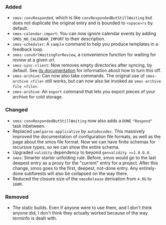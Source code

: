 ### Added

* `smos`: `convResponded`, which is like `convRespondedButStillWaiting` but does not duplicate the original entry and is bounded to `<space>rs` by default.
* `smos-calendar-import`: You can now ignore calendar events by adding `SMOS_NO_CALENDAR_IMPORT` to their description.
* `smos-scheduler`: A `sample` command to help you produce templates in a feedback loop.
* `smos`: `convUrlWaitingForReview`, a convenience function for waiting for review at a given url.
* `smos-sync-client`: Now removes empty directories after syncing, by default.
  See [its documentation](/smos-sync-client) for information about how to turn this off.
* `smos-archive`: Can now also take commands. The original use of `smos-archive <file>` still works, but can now also be invoked as `smos-archive file <file>`.
* `smos-archive`: An `export` command that lets you export pieces of your archive for cold storage.

### Changed

* `smos`: `convRespondedButStillWaiting` now also adds a `DONE` `"Respond"` task inbetween.
* Replaced `yamlparse-applicative` by `autodocodec`.
  This massively improved the documentation of configuration file formats, as well as the page about the smos file format.
  Now we can have finite schemas for recursive types, so we can show the entire schema.
* Upgraded `validity` dependency to beyond `genvalidity >=1.0.0.0`.
* `smos`: Smarter starter unfolding rule. 
  Before, smos would go to the last deepest entry as a proxy for the "current" entry for a project.
  After this change, smos goes to the first, deepest, not-done entry.
  Any entirely-done subforests will also be collapsed on the way there.
* Reduced the closure size of the `smosRelease` derivation from `4.9G` to `160M`.

### Removed

* The static builds. Even if anyone were to use them, and I don't think anyone did, I don't think they actually worked because of the way terminfo is dealt with.
